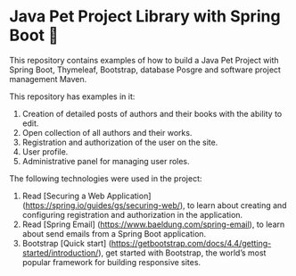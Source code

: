 # Java Pet Project Library with Spring Boot 🍃

This repository contains examples of how to build a Java Pet Project with Spring Boot, Thymeleaf, Bootstrap, database Posgre and software project management Maven.

This repository has examples in it:

1. Сreation of detailed posts of authors and their books with the ability to edit.
2. Open collection of all authors and their works.
3. Registration and authorization of the user on the site.
4. User profile.
5. Administrative panel for managing user roles.

The following technologies were used in the project:

1. Read [Securing a Web Application] (https://spring.io/guides/gs/securing-web/), to learn about creating and configuring registration and authorization in the application.
2. Read [Spring Email] (https://www.baeldung.com/spring-email), to learn about send emails from a Spring Boot application.
3. Bootstrap [Quick start] (https://getbootstrap.com/docs/4.4/getting-started/introduction/), get started with Bootstrap, the world’s most popular framework for building responsive sites.
